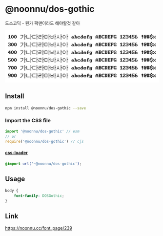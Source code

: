 # @noonnu/dos-gothic

도스고딕 - 뭔가 팩맨이라도 해야할것 같아

![example](./example.png)

## Install

```bash
npm install @noonnu/dos-gothic --save
```

### Import the CSS file

```js
import '@noonnu/dos-gothic' // esm
// or
require('@noonnu/dos-gothic') // cjs
```

#### [css-loader](https://github.com/webpack-contrib/css-loader)

```css
@import url('~@noonnu/dos-gothic');
```

## Usage

```css
body {
    font-family: DOSGothic;
}
```

## Link

https://noonnu.cc/font_page/239
